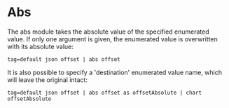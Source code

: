 # Abs

The abs module takes the absolute value of the specified enumerated value. If only one argument is given, the enumerated value is overwritten with its absolute value:

```gravwell
tag=default json offset | abs offset
```

It is also possible to specify a 'destination' enumerated value name, which will leave the original intact:

```gravwell
tag=default json offset | abs offset as offsetAbsolute | chart offsetAbsolute
```
